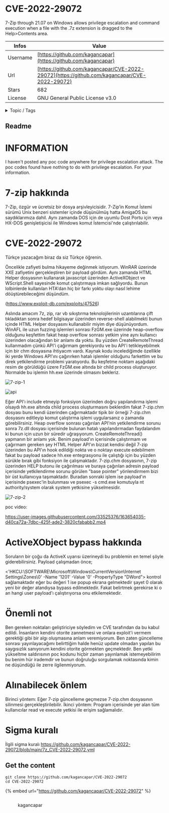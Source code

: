 # CVE-2022-29072

7-Zip through 21.07 on Windows allows privilege escalation and command execution when a file with the .7z extension is dragged to the Help>Contents area.

| Infos    | Value                                                              |
| -------- | -------------------------------------------------------------------|
| Username | [https://github.com/kagancapar](https://github.com/kagancapar) |
| Url      | [https://github.com/kagancapar/CVE-2022-29072](https://github.com/kagancapar/CVE-2022-29072)                                               |
| Stars    | 682                                                          |
| License  | GNU General Public License v3.0                                                        |

<details>

<summary>Topic / Tags</summary>



</details>

## Readme

# INFORMATION

I haven't posted any poc code anywhere for privilege escalation attack. The poc codes found have nothing to do with privilege escalation. For your information.

# 7-zip hakkında

7-Zip, özgür ve ücretsiz bir dosya arşivleyicisidir. 7-Zip’in Komut İstemi sürümü Unix benzeri sistemler içinde düşünülmüş hatta AmigaOS bu saydıklarımıza dahil. Aynı zamanda DOS için de uyumlu Dost Portu için veya HX-DOS genişletişicisi ile Windows komut İstemcisi'nde çalıştırılabilir.

# CVE-2022-29072

Türkçe yazacağım biraz da siz Türkçe öğrenin. 

Öncelikle zafiyeti bulma hikayeme değinmek istiyorum. WinRAR üzerinde XXE zafiyetini gerçekleştiren bir payload gördüm. Aynı zamanda HTML Helper dosyasının kullanarak javascript üzerinden ActiveXObject ve WScript.Shell sayesinde komut çalıştırmaya imkan sağlıyordu. Bunun lolbinlerde kullanılan HTA'dan hiç bir farkı yoktu olayı nasıl lehime döüştürebileceğimi düşündüm.

(https://www.exploit-db.com/exploits/47526) 

Aslında amacım 7z, zip, rar vb sıkıştırma teknolojilerinin uzantılarına çift tıkladıktan sonra hedef bilgisayar üzerinden reverse-shell alabilmekti bunun içinde HTML Helper dosyasını kullanabilir miyim diye düşünüyordum. WinAFL ile uzun fuzzing işlemleri sonrası FzGM.exe üzerinde heap-overflow olduğunu keşfettim fakat heap overflow sonrası yetkim yine aynı kullanıcı üzerinden olacağından bir anlamı da yoktu. Bu yüzden CreateRemoteThread kullanmadım çünkü API'i çağırmam gerekiyordu ve bu API'i tetikleyebilmek için bir chm dosyasına ihtiyacım vardı. Kaynak kodu incelediğimde özellikle iki yerde Windows API'ını çağırırken hatalı işlemler olduğunu farkettim ve bu direk yetkilendirme problemi yaratıyordu. Bu keşfetme noktam aşağıdaki resim de görüldüğü üzere FzGM.exe altında bir child process oluşturuyor. Normalde bu işlemin hh.exe üzerinde olmasını bekleriz.

![7-zip-1](https://user-images.githubusercontent.com/33525376/163989986-8f222b00-0080-49fc-b65c-ac93e5877525.png)

![api](https://user-images.githubusercontent.com/33525376/163990001-5af6890a-78c0-402a-8f35-23622e798893.png)


Eğer API'ı include etmeyip fonksiyon üzerinden doğru yapılandırma işlemi olsaydı hh.exe altında child process oluşturmasını beklerdim fakat 7-zip.chm dosyası bunu kendi üzerinden çağırmaktadır tipik bir örneği 7-zip.chm dosyasını editleyip komut çalıştırma işlemi uygularsanız o zamanda görebilirsiniz. Heap overflow sonrası çağırılan API'nin yetkilendirme sorunu sonra 7z.dll dosyası içerisinde bulunan hatalı yapılandırmadan faydalandım ki bunun için uzun bir süredir uğraşıyorum. CreateRemoteThread() yapmanın bir anlamı yok. Benim payload'ın içerisinde çalıştırmam ve çağırmam gereken şey HTML Helper API'ın bizzat kendisi değil 7-zip üzerinden bu API'ın hook edildiği nokta ve o noktayı execute edebilmem fakat bu payload sadece hh.exe entegrasyonu ile çalıştığı için bu yüzden sürükle bırak gibi fonksiyon ile çalışmaktadır. 7-zip.chm dosyasının, 7-zip üzerinden HELP butonu ile çağırılması ve buraya çağırılan adresin payload içerisinde yetkilendirme sorunu görülen "base pointer" yönlendirmem bizi bir üst kullanıcıya taşımaktadır. Buradan sonraki işlem ise payload'ın içerisinde psexec'in bulunması ve psexec -s cmd.exe komutuyla nt authority/system olarak system yetkisine yükselmesidir.

![7-zip-2](https://user-images.githubusercontent.com/33525376/163995536-b16db2f8-9493-4962-b4af-c4dfd4ca3f96.png)

poc video:

https://user-images.githubusercontent.com/33525376/163654035-d40ca72a-7dbc-425f-ade2-3820cfababb2.mp4

# ActiveXObject bypass hakkında

Soruların bir çoğu da ActiveX uyarısı üzerineydi bu problemin en temel şöyle giderebilirsiniz. Payload çalışmadan önce;

<'HKCU:\SOFTWARE\Microsoft\Windows\CurrentVersion\Internet Settings\Zones\0' -Name '1201' -Value '0' -PropertyType "DWord"> kontrol sağlamaktadır eğer bu değeri 1 ise popup ekrana gelmektedir şayet 0 olarak yeni bir değer atandıysa bypass edilmektedir. Fakat belirtmek gerekirse ki o an hangi user payload'ı çalıştırıyorsa onu etkilemektedir. 

# Önemli not

Ben gereken noktaları geliştiriciye söyledim ve CVE tarafından da bu kabul edildi. İnsanların kendini otorite zannetmesi ve onlara exploit'i vermem gerektiği gibi bir algı oluşmasına anlam veremiyorum. Ben zaten güncelleme sonrası yayınlayacağımı belirttiğim halde henüz update olmadan yapılan bu saygısızlık sanıyorum kendini otorite görmekten geçmektedir. Ben yetki yükseltme saldırısının poc kodunu hiçbir zaman yayınlamak istemeyebilirim bu benim hür irademdir ve bunun doğruluğu sorgulamak noktasında kimin ne düşündüğü ile zerre ilgilenmiyorum.

# Alınabilecek önlem

Birinci yöntem: Eğer 7-zip güncelleme geçmezse 7-zip.chm dosyasının silinmesi gerçekleştirilebilir.
İkinci yöntem: Program içerisinde yer alan tüm kullanıcılar read ve execute yetkisi ile erişim sağlamalıdır.

 # Sigma kuralı
 
 İlgili sigma kuralı https://github.com/kagancapar/CVE-2022-29072/blob/main/7z_CVE-2022-29072.yml



## Get the content

```
git clone https://github.com/kagancapar/CVE-2022-29072
cd CVE-2022-29072
```

{% embed url="https://github.com/kagancapar/CVE-2022-29072" %}

<figure><img src="https://avatars.githubusercontent.com/u/33525376?v=4" alt=""><figcaption><p>kagancapar</p></figcaption></figure>

